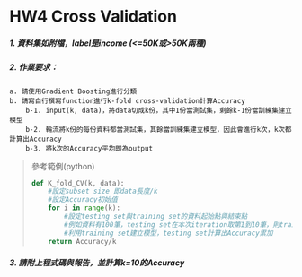# HW4 Cross Validation
##### 1. 資料集如附檔，label是income (<=50K或>50K兩種)
##### 2. 作業要求：
    a. 請使用Gradient Boosting進行分類
    b. 請寫自行撰寫function進行k-fold cross-validation計算Accuracy
        b-1. input(k, data)，將data切成k份，其中1份當測試集，剩餘k-1份當訓練集建立模型
        b-2. 輪流將k份的每份資料都當測試集，其餘當訓練集建立模型，因此會進行k次，k次都計算出Accuracy
        b-3. 將k次的Accuracy平均即為output

> 參考範例(python)
> ```python
> def K_fold_CV(k, data):
>     #設定subset size 即data長度/k
>     #設定Accuracy初始值
>     for i in range(k):
>         #設定testing set與training set的資料起始點與結束點
>         #例如資料有100筆，testing set在本次iteration取第1到10筆，則training set為第11到100筆；下次testing set為11~20，training set為21~100 & 1~10
>         #利用training set建立模型，testing set計算出Accuracy累加
>     return Accuracy/k
> ```

##### 3. 請附上程式碼與報告，並計算k=10的Accuracy
